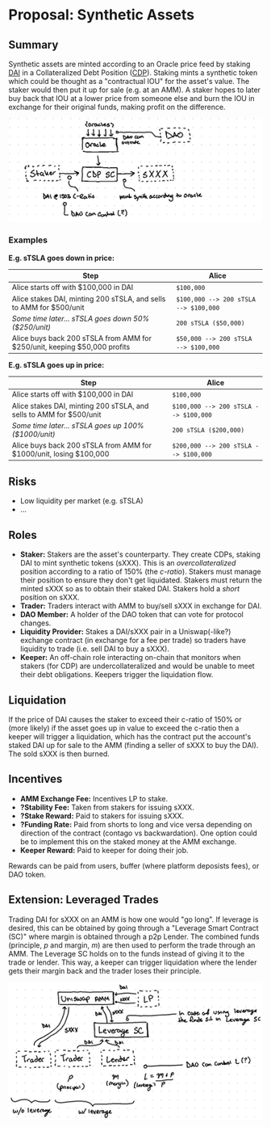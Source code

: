 # Proposal: Synthetic Assets

## Summary

Synthetic assets are minted according to an Oracle price feed by staking [DAI](https://en.wikipedia.org/wiki/Dai_(cryptocurrency)) in a Collateralized Debt Position ([CDP](https://coincodex.com/article/5680/what-is-collateralized-debt-position/)). Staking mints a synthetic token which could be thought as a  "contractual IOU" for the asset's value. The staker would then put it up for sale (e.g. at an AMM). A staker hopes to later buy back that IOU at a lower price from someone else and burn the IOU in exchange for their original funds, making profit on the difference.

![synth-staking](../resources/proposal-synth-staking.png)

### Examples

**E.g. sTSLA goes down in price:**

Step | Alice
---|---
Alice starts off with $100,000 in DAI | `$100,000`
Alice stakes DAI, minting 200 sTSLA, and sells to AMM for $500/unit | `$100,000 --> 200 sTSLA --> $100,000`
_Some time later... sTSLA goes down 50% ($250/unit)_ | `200 sTSLA ($50,000)`
Alice buys back 200 sTSLA from AMM for $250/unit, keeping $50,000 profits | `$50,000 --> 200 sTSLA --> $100,000`

**E.g. sTSLA goes up in price:**

Step | Alice
---|---
Alice starts off with $100,000 in DAI | `$100,000`
Alice stakes DAI, minting 200 sTSLA, and sells to AMM for $500/unit | `$100,000 --> 200 sTSLA --> $100,000`
_Some time later... sTSLA goes up 100% ($1000/unit)_ | `200 sTSLA ($200,000)`
Alice buys back 200 sTSLA from AMM for $1000/unit, losing $100,000 | `$200,000 --> 200 sTSLA --> $100,000`

## Risks

* Low liquidity per market (e.g. sTSLA)
* ...

## Roles

* **Staker:** Stakers are the asset's counterparty. They create CDPs, staking DAI to mint synthetic tokens (sXXX). This is an _overcollateralized_ position according to a ratio of 150% (the _c-ratio_). Stakers must manage their position to ensure they don't get liquidated. Stakers must return the minted sXXX so as to obtain their staked DAI. Stakers hold a _short_ position on sXXX.
* **Trader:** Traders interact with AMM to buy/sell sXXX in exchange for DAI.
* **DAO Member:** A holder of the DAO token that can vote for protocol changes.
* **Liquidity Provider:** Stakes a DAI/sXXX pair in a Uniswap(-like?) exchange contract (in exchange for a fee per trade) so traders have liquidity to trade (i.e. sell DAI to buy a sXXX).
* **Keeper:** An off-chain role interacting on-chain that monitors when stakers (for CDP) are undercollateralized and would be unable to meet their debt obligations. Keepers trigger the liquidation flow.

## Liquidation

If the price of DAI causes the staker to exceed their c-ratio of 150% or (more likely) if the asset goes up in value to exceed the c-ratio then a keeper will trigger a liquidation, which has the contract put the account's staked DAI up for sale to the AMM (finding a seller of sXXX to buy the DAI). The sold sXXX is then burned.

## Incentives

* **AMM Exchange Fee:** Incentives LP to stake.
* **?Stability Fee:** Taken from stakers for issuing sXXX.
* **?Stake Reward:** Paid to stakers for issuing sXXX.
* **?Funding Rate:** Paid from shorts to long and vice versa depending on direction of the contract (contago vs backwardation). One option could be to implement this on the staked money at the AMM exchange.
* **Keeper Reward:** Paid to keeper for doing their job.

Rewards can be paid from users, buffer (where platform deposists fees), or DAO token.

## Extension: Leveraged Trades

Trading DAI for sXXX on an AMM is how one would "go long". If leverage is desired, this can be obtained by going through a "Leverage Smart Contract (SC)" where margin is obtained through a p2p Lender. The combined funds (principle, _p_ and margin, _m_) are then used to perform the trade through an AMM. The Leverage SC holds on to the funds instead of giving it to the trade or lender. This way, a keeper can trigger liquidation where the lender gets their margin back and the trader loses their principle.

![synth-exchange](../resources/proposal-synth-exchange.png)
